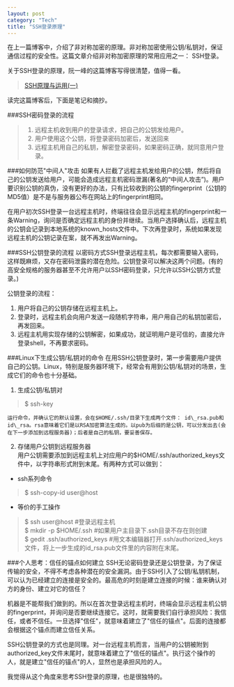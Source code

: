 ```yaml
---
layout: post    
category: "Tech"   
title: "SSH登录原理"      
---
```


在上一篇博客中，介绍了非对称加密的原理。非对称加密使用公钥/私钥对，保证通信过程的安全性。这篇文章介绍非对称加密原理的常用应用之一： SSH登录。   

关于SSH登录的原理，阮一峰的这篇博客写得很清楚，值得一看。  
>[SSH原理与运用(一)](http://www.ruanyifeng.com/blog/2011/12/ssh_remote_login.html)  

读完这篇博客后，下面是笔记和摘抄。

###SSH密码登录的流程
> 1. 远程主机收到用户的登录请求，把自己的公钥发给用户。  
> 2. 用户使用这个公钥，将登录密码加密后，发送回来  
> 3. 远程主机用自己的私钥，解密登录密码，如果密码正确，就同意用户登录。  

###如何防范"中间人"攻击
如果有人拦截了远程主机发给用户的公钥，然后将自己的公钥发送给用户，可能会造成远程主机密码泄漏(著名的“中间人攻击”)。用户要识别公钥的真伪，没有更好的办法，只有比较收到的公钥的fingerprint（公钥的MD5值）是不是与服务器公布在网站上的fingerprint相同。  

在用户初次SSH登录一台远程主机时，终端往往会显示远程主机的fingerprint和一条Warning，询问是否确定远程主机的身份并继续。当用户选择确认后，远程主机的公钥会记录到本地系统的known\_hosts文件中。下次再登录时，系统如果发现远程主机的公钥记录在案，就不再发出Warning。  

###SSH公钥登录的流程
以密码方式SSH登录远程主机，每次都需要输入密码，这样既麻烦，又存在密码泄露的潜在危险。公钥登录可以解决这两个问题。(有的高安全规格的服务器甚至不允许用户以SSH密码登录，只允许以SSH公钥方式登录。)  

公钥登录的流程：  
1. 用户将自己的公钥存储在远程主机上。  
2. 登录时，远程主机会向用户发送一段随机字符串，用户用自己的私钥加密后，再发回来。  
3. 远程主机用实现存储的公钥解密，如果成功，就证明用户是可信的，直接允许登录shell，不再要求密码。   

###Linux下生成公钥/私钥对的命令
在用SSH公钥登录时，第一步需要用户提供自己的公钥。Linux，特别是服务器环境下，经常会有用到公钥/私钥对的场景，生成它们的命令也十分基础。  

1. 生成公钥/私钥对  
>$ ssh-key  

	运行命令，并确认它的默认设置，会在$HOME/.ssh/目录下生成两个文件： id\_rsa.pub和id\_rsa。rsa意味着它们是以RSA加密算法生成的。以pub为后缀的是公钥，可以分发出去(会在下一步添加到远程服务器)；后者是自己的私钥，要妥善保存。  

2. 存储用户公钥到远程服务器  
用户公钥需要添加到远程主机上对应用户的$HOME/.ssh/authorized\_keys文件中，以字符串形式附到末尾。有两种方式可以做到：  
   
- ssh系列命令
> $ ssh-copy-id user@host

- 等价的手工操作  
> $ ssh user@host #登录远程主机  
> $ mkdir -p $HOME/.ssh #如果用户主目录下.ssh目录不存在则创建  
> $ gedit .ssh/authorized_keys #用文本编辑器打开.ssh/authorized_keys文件，将上一步生成的id_rsa.pub文件里的内容附在末尾。   

###个人思考：信任的锚点如何建立
SSH无论密码登录还是公钥登录，为了保证传输的安全，不得不考虑各种潜在的安全漏洞。由于SSH引入了公钥/私钥机制，可以认为已经建立的连接是安全的。最高危的时刻是建立连接的时候：谁来确认对方的身份、建立对它的信任？  

机器是不能帮我们做到的。所以在首次登录远程主机时，终端会显示远程主机公钥的fingerprint，并询问是否要继续连接它。这时，就需要我们自行承担风险：我信任，或者不信任。一旦选择"信任"，就意味着建立了"信任的锚点"。后面的连接都会根据这个锚点而建立信任关系。  

SSH公钥登录的方式也是同理。对一台远程主机而言，当用户的公钥被附到authorized\_key文件末尾时，就意味着建立了"信任的锚点"。执行这个操作的人，就是建立"信任的锚点"的人，显然也是承担风险的人。  

我觉得从这个角度来思考SSH登录的原理，也是很独特的。  


